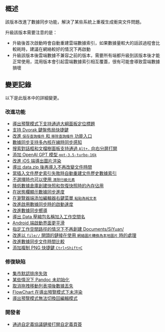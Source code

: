 ## 概述

該版本改進了數據同步功能，解決了某些系統上重複生成衝突文件問題。

升級該版本需要注意的是：

* 升級後首次啟動時會自動重建雲端數據索引，如果數據量較大的話該過程會比較耗時，建議在網絡較好的情況下再啟動
* 升級該版本後雲端數據不兼容之前的版本，需要所有端都升級到該版本後才能正常使用，混用版本會引起雲端數據索引相互覆蓋，很有可能會導致雲端數據損壞

## 變更記錄

以下是此版本中的詳細變更。

### 改進功能

* [導出預覽模式下支持通過大綱面板定位標題](https://github.com/siyuan-note/siyuan/issues/3059)
* [支持 Dvorak 鍵盤佈局快捷鍵](https://github.com/siyuan-note/siyuan/issues/7115)
* [改進 `保存查詢條件` 和 `移除查詢條件` 功能入口](https://github.com/siyuan-note/siyuan/issues/8412)
* [數據同步支持多內核在線時同步感知](https://github.com/siyuan-note/siyuan/issues/8518)
* [搜索對話框和文檔樹面板支持通過 `Alt+.`  向右分屏打開](https://github.com/siyuan-note/siyuan/issues/8528)
* [添加 OpenAI GPT 模型 `gpt-3.5-turbo-16k`](https://github.com/siyuan-note/siyuan/issues/8530)
* [改進 iOS 端導出圖片渲染](https://github.com/siyuan-note/siyuan/issues/8532)
* [導出 data.zip 後再導入不再改變文件時間](https://github.com/siyuan-note/siyuan/issues/8540)
* [當插入文件歷史索引失敗時自動重建文件歷史數據索引](https://github.com/siyuan-note/siyuan/issues/8543)
* [不選擇時也可以使用 `清除行級元素`](https://github.com/siyuan-note/siyuan/issues/8546)
* [降低數據倉庫創建快照和恢復快照時的內存佔用](https://github.com/siyuan-note/siyuan/issues/8551)
* [在狀態欄顯示數據同步進度](https://github.com/siyuan-note/siyuan/issues/8552)
* [在瀏覽器端添加編輯器右鍵菜單 `粘貼為純文本`](https://github.com/siyuan-note/siyuan/issues/8553)
* [改進啟用數據同步時的啟動速度](https://github.com/siyuan-note/siyuan/issues/8555)
* [改進數據同步嚮導](https://github.com/siyuan-note/siyuan/issues/8556)
* [導出 Data 壓縮包名稱加入工作空間名](https://github.com/siyuan-note/siyuan/issues/8560)
* [Android 端啟動界面更平滑](https://github.com/siyuan-note/siyuan/issues/8561)
* [指定工作空間路徑的情況下不再創建 Documents/SiYuan/](https://github.com/siyuan-note/siyuan/issues/8566)
* [改進以 `file//` 開頭的鏈接在使用 `網絡圖片轉換為本地圖片` 時的處理](https://github.com/siyuan-note/siyuan/issues/8567)
* [改進數據同步文件時間比較](https://github.com/siyuan-note/siyuan/issues/8573)
* [添加複制 PNG 快捷鍵 `Ctrl+Shift+C`](https://github.com/siyuan-note/siyuan/issues/8576)

### 修復缺陷

* [集市默認排序失效](https://github.com/siyuan-note/siyuan/issues/8529)
* [某些情況下 Pandoc 未初始化](https://github.com/siyuan-note/siyuan/issues/8533)
* [取消拖拽移動列表項後數據丟失](https://github.com/siyuan-note/siyuan/issues/8548)
* [FlowChart 在導出預覽模式下未渲染](https://github.com/siyuan-note/siyuan/issues/8568)
* [導出預覽模式無法切換回編輯模式](https://github.com/siyuan-note/siyuan/issues/8569)

### 開發者

* [通過自定義協議鏈接打開自定義頁簽](https://github.com/siyuan-note/siyuan/issues/8544)
